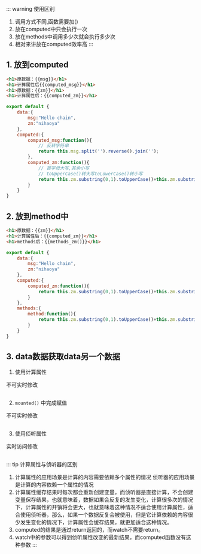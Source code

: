 

::: warning 使用区别
1. 调用方式不同,函数需要加()
2. 放在computed中只会执行一次
3. 放在methods中调用多少次就会执行多少次
4. 相对来讲放在computed效率高
:::

## 1. 放到computed

```html
<h1>原数据：{{msg}}</h1>
<h1>计算属性后{{computed_msg}}</h1>
<h1>原数据：{{zm}}</h1>
<h1>计算属性后：{{computed_zm}}</h1>
```

```js
export default {
    data:{
        msg:"Hello chain",
        zm:"nihaoya"
    },
    computed:{
        computed_msg:function(){
            // 反转字符串
            return this.msg.split('').reverse().join('');
        },
        computed_zm:function(){
            // 首字母大写,其余小写
            // toUpperCase()转大写toLowerCase()转小写
            return this.zm.substring(0,1).toUpperCase()+this.zm.substring(1).toLowerCase();
        }
    }
}
```

## 2. 放到method中

```html
<h1>原数据：{{zm}}</h1>
<h1>计算属性后：{{computed_zm}}</h1>
<h1>methods后：{{methods_zm()}}</h1>
```

```js
export default {
    data:{
        msg:"Hello chain",
        zm:"nihaoya"
    },
    computed:{
        computed_zm:function(){
            return this.zm.substring(0,1).toUpperCase()+this.zm.substring(1).toLowerCase();
        }
    },
    methods:{
        method:function(){
            return this.zm.substring(0,1).toUpperCase()+this.zm.substring(1).toLowerCase();
        }
    }
}
```

## 3. data数据获取data另一个数据

1. 使用计算属性

不可实时修改

```js

```

2. `mounted()` 中完成赋值

不可实时修改

```js

```

3. 使用侦听属性

实时访问修改

```js

```

::: tip 计算属性与侦听器的区别
1. 计算属性的应用场景是计算的内容需要依赖多个属性的情况 侦听器的应用场景是计算的内容依赖一个属性的情况
2. 计算属性缓存结果时每次都会重新创建变量，而侦听器是直接计算，不会创建变量保存结果，也就意味着，数据如果会反复的发生变化，计算很多次的情况下，计算属性的开销将会更大，也就意味着这种情况不适合使用计算属性，适合使用侦听器，那么，如果一个数据反复会被使用，但是它计算依赖的内容很少发生变化的情况下，计算属性会缓存结果，就更加适合这种情况。
3. computed的结果是通过return返回的，而watch不需要return。
4. watch中的参数可以得到侦听属性改变的最新结果，而computed函数没有这种参数
:::

